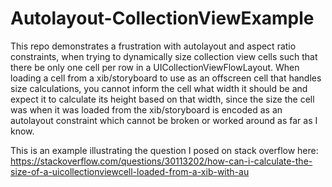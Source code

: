 # Autolayout-CollectionViewExample
This repo demonstrates a frustration with autolayout and aspect ratio constraints, when trying to dynamically size collection view cells such that there be only one cell per row in a UICollectionViewFlowLayout. When loading a cell from a xib/storyboard to use as an offscreen cell that handles size calculations, you cannot inform the cell what width it should be and expect it to calculate its height based on that width, since the size the cell was when it was loaded from the xib/storyboard is encoded as an autolayout constraint which cannot be broken or worked around as far as I know.

This is an example illustrating the question I posed on stack overflow here: https://stackoverflow.com/questions/30113202/how-can-i-calculate-the-size-of-a-uicollectionviewcell-loaded-from-a-xib-with-au
